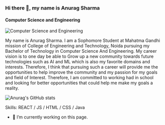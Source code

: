 ### Hi there 👋, my name is Anurag Sharma
#### Computer Science and Engineering 
![Computer Science and Engineering ](https://pbs.twimg.com/profile_banners/1509462063290019841/1648827790/600x200)


My name is Anurag Sharma. I am a Sophomore  Student at Mahatma Gandhi mission of College of Engineering and Technology, Noida pursuing my Bachelor of Technology in Computer Science And Engineering. My career vision is to one day be able to Grow up a new community towards future technologies such as AI and ML which  is also my favorite domains and interests. Therefore, I think that pursuing such a career will provide me the opportunities to help improve the community and my passion for my goals and field of Interest. Therefore, I am committed to working had in school and looking for better opportunities that could help me make my goals a reality.

![Anurag's GitHub stats](https://github-readme-stats.vercel.app/api?username=anuragsharma5893&show_icons=true&theme=radical)



Skills:  REACT / JS / HTML / CSS / Java 

- 🔭 I’m currently working on this page. 




